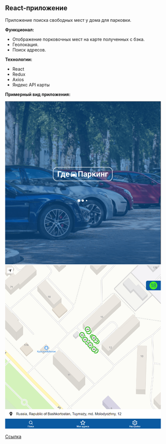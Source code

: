 ## React-приложение

Приложение поиска свободных мест у дома для парковки.

**Функционал:**

- Отображение порковочных мест на карте полученных с бэка.
- Геолокация.
- Поиск адресов.

**Технологии:**

- React
- Redux
- Axios
- Яндекс API карты

**Примерный вид приложения:**

![alt text](https://github.com/Sergynya174/parkingReact/blob/main/img1.png?raw=true)
![alt text](https://github.com/Sergynya174/parkingReact/blob/main/img2.png?raw=true)

[Ссылка](https://6473407ec2068c2ce981ec3f--genuine-sundae-d5fa9f.netlify.app/)
